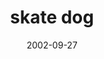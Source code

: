 ---
layout: base.njk
title : 'skate dog' 
view_title : 'skate dog' 
year : '2002' 
date : '2002-09-27' 
img_file : '/drawing/skatedog.png' 
html_file : 'skatedog' 
next_html : 'heywhendidyougethome.html' 
year_order : '165' 
permalink : "title/{{html_file}}.html"
---